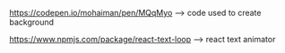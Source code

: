 https://codepen.io/mohaiman/pen/MQqMyo --> code used to create background 

https://www.npmjs.com/package/react-text-loop --> react text animator